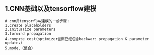 ## 1.CNN基础以及tensorflow建模

```
# cnn用tensorflow建模的一般步骤：
1.create placeholders
2.initialize parameters
3.forward propagation
4.compute cost(optimizer里面已经包含backward propagation & parameter updates)
5.model（整合）
```